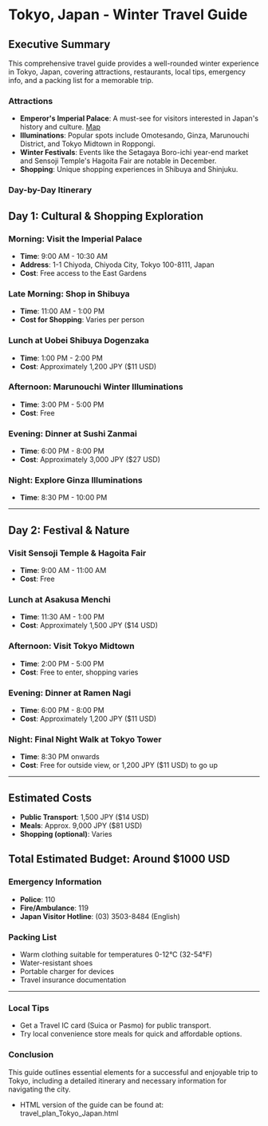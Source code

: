 # Tokyo, Japan - Winter Travel Guide

## Executive Summary
This comprehensive travel guide provides a well-rounded winter experience in Tokyo, Japan, covering attractions, restaurants, local tips, emergency info, and a packing list for a memorable trip.

### Attractions
- **Emperor's Imperial Palace**: A must-see for visitors interested in Japan's history and culture. [Map](https://www.google.com/maps/search/?api=1&query=Imperial+Palace+1-1+Chiyoda+Chiyoda+City+Tokyo+100-8111+Japan)
- **Illuminations**: Popular spots include Omotesando, Ginza, Marunouchi District, and Tokyo Midtown in Roppongi.
- **Winter Festivals**: Events like the Setagaya Boro-ichi year-end market and Sensoji Temple's Hagoita Fair are notable in December.
- **Shopping**: Unique shopping experiences in Shibuya and Shinjuku.

### Day-by-Day Itinerary

## Day 1: Cultural & Shopping Exploration
### Morning: Visit the Imperial Palace
- **Time**: 9:00 AM - 10:30 AM  
- **Address**: 1-1 Chiyoda, Chiyoda City, Tokyo 100-8111, Japan  
- **Cost**: Free access to the East Gardens  

### Late Morning: Shop in Shibuya
- **Time**: 11:00 AM - 1:00 PM  
- **Cost for Shopping**: Varies per person  

### Lunch at Uobei Shibuya Dogenzaka  
- **Time**: 1:00 PM - 2:00 PM  
- **Cost**: Approximately 1,200 JPY ($11 USD)  

### Afternoon: Marunouchi Winter Illuminations 
- **Time**: 3:00 PM - 5:00 PM  
- **Cost**: Free  

### Evening: Dinner at Sushi Zanmai  
- **Time**: 6:00 PM - 8:00 PM  
- **Cost**: Approximately 3,000 JPY ($27 USD)  

### Night: Explore Ginza Illuminations 
- **Time**: 8:30 PM - 10:00 PM  

---

## Day 2: Festival & Nature
### Visit Sensoji Temple & Hagoita Fair
- **Time**: 9:00 AM - 11:00 AM  
- **Cost**: Free

### Lunch at Asakusa Menchi  
- **Time**: 11:30 AM - 1:00 PM  
- **Cost**: Approximately 1,500 JPY ($14 USD)  

### Afternoon: Visit Tokyo Midtown  
- **Time**: 2:00 PM - 5:00 PM  
- **Cost**: Free to enter, shopping varies  

### Evening: Dinner at Ramen Nagi  
- **Time**: 6:00 PM - 8:00 PM  
- **Cost**: Approximately 1,200 JPY ($11 USD)  

### Night: Final Night Walk at Tokyo Tower
- **Time**: 8:30 PM onwards  
- **Cost**: Free for outside view, or 1,200 JPY ($11 USD) to go up  

---

## Estimated Costs
- **Public Transport**: 1,500 JPY ($14 USD)
- **Meals**: Approx. 9,000 JPY ($81 USD)
- **Shopping (optional)**: Varies

## Total Estimated Budget: Around $1000 USD

### Emergency Information
- **Police**: 110  
- **Fire/Ambulance**: 119  
- **Japan Visitor Hotline**: (03) 3503-8484 (English)

### Packing List
- Warm clothing suitable for temperatures 0-12°C (32-54°F)  
- Water-resistant shoes  
- Portable charger for devices  
- Travel insurance documentation

---

### Local Tips
- Get a Travel IC card (Suica or Pasmo) for public transport.  
- Try local convenience store meals for quick and affordable options.

### Conclusion
This guide outlines essential elements for a successful and enjoyable trip to Tokyo, including a detailed itinerary and necessary information for navigating the city.

- HTML version of the guide can be found at: travel_plan_Tokyo_Japan.html